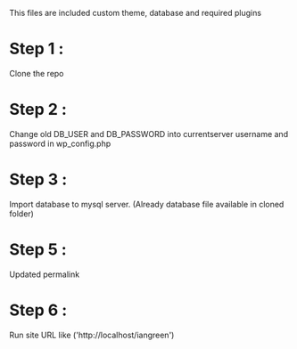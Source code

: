 This files are included custom theme, database and required plugins 


# Step 1 : 

Clone the repo

# Step 2 :

Change old DB_USER and DB_PASSWORD into currentserver username and password in wp_config.php

# Step 3 :

Import database to mysql server.
(Already database file available in cloned folder)

# Step 5 :

Updated permalink

# Step 6 :

Run site
URL like ('http://localhost/iangreen')
